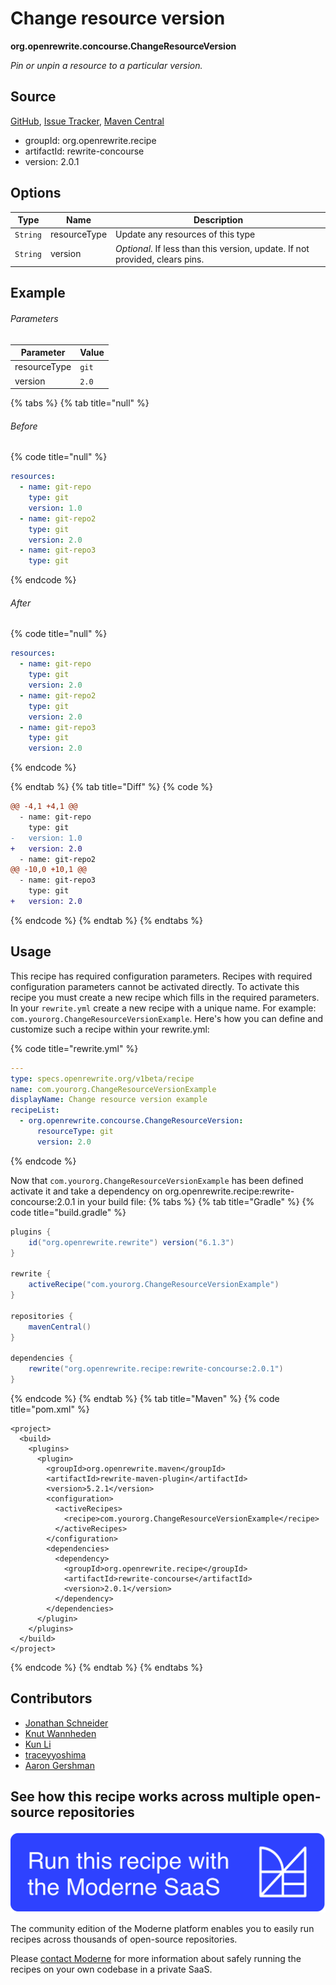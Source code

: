 # Change resource version

**org.openrewrite.concourse.ChangeResourceVersion**

_Pin or unpin a resource to a particular version._

## Source

[GitHub](https://github.com/openrewrite/rewrite-concourse/blob/main/src/main/java/org/openrewrite/concourse/ChangeResourceVersion.java), [Issue Tracker](https://github.com/openrewrite/rewrite-concourse/issues), [Maven Central](https://central.sonatype.com/artifact/org.openrewrite.recipe/rewrite-concourse/2.0.1/jar)

* groupId: org.openrewrite.recipe
* artifactId: rewrite-concourse
* version: 2.0.1

## Options

| Type | Name | Description |
| -- | -- | -- |
| `String` | resourceType | Update any resources of this type |
| `String` | version | *Optional*. If less than this version, update. If not provided, clears pins. |

## Example

###### Parameters
| Parameter | Value |
| -- | -- |
|resourceType|`git`|
|version|`2.0`|


{% tabs %}
{% tab title="null" %}

###### Before
{% code title="null" %}
```yaml
resources:
  - name: git-repo
    type: git
    version: 1.0
  - name: git-repo2
    type: git
    version: 2.0
  - name: git-repo3
    type: git
```
{% endcode %}

###### After
{% code title="null" %}
```yaml
resources:
  - name: git-repo
    type: git
    version: 2.0
  - name: git-repo2
    type: git
    version: 2.0
  - name: git-repo3
    type: git
    version: 2.0
```
{% endcode %}

{% endtab %}
{% tab title="Diff" %}
{% code %}
```diff
@@ -4,1 +4,1 @@
  - name: git-repo
    type: git
-   version: 1.0
+   version: 2.0
  - name: git-repo2
@@ -10,0 +10,1 @@
  - name: git-repo3
    type: git
+   version: 2.0

```
{% endcode %}
{% endtab %}
{% endtabs %}


## Usage

This recipe has required configuration parameters. Recipes with required configuration parameters cannot be activated directly. To activate this recipe you must create a new recipe which fills in the required parameters. In your `rewrite.yml` create a new recipe with a unique name. For example: `com.yourorg.ChangeResourceVersionExample`.
Here's how you can define and customize such a recipe within your rewrite.yml:

{% code title="rewrite.yml" %}
```yaml
---
type: specs.openrewrite.org/v1beta/recipe
name: com.yourorg.ChangeResourceVersionExample
displayName: Change resource version example
recipeList:
  - org.openrewrite.concourse.ChangeResourceVersion:
      resourceType: git
      version: 2.0
```
{% endcode %}

Now that `com.yourorg.ChangeResourceVersionExample` has been defined activate it and take a dependency on org.openrewrite.recipe:rewrite-concourse:2.0.1 in your build file:
{% tabs %}
{% tab title="Gradle" %}
{% code title="build.gradle" %}
```groovy
plugins {
    id("org.openrewrite.rewrite") version("6.1.3")
}

rewrite {
    activeRecipe("com.yourorg.ChangeResourceVersionExample")
}

repositories {
    mavenCentral()
}

dependencies {
    rewrite("org.openrewrite.recipe:rewrite-concourse:2.0.1")
}
```
{% endcode %}
{% endtab %}
{% tab title="Maven" %}
{% code title="pom.xml" %}
```markup
<project>
  <build>
    <plugins>
      <plugin>
        <groupId>org.openrewrite.maven</groupId>
        <artifactId>rewrite-maven-plugin</artifactId>
        <version>5.2.1</version>
        <configuration>
          <activeRecipes>
            <recipe>com.yourorg.ChangeResourceVersionExample</recipe>
          </activeRecipes>
        </configuration>
        <dependencies>
          <dependency>
            <groupId>org.openrewrite.recipe</groupId>
            <artifactId>rewrite-concourse</artifactId>
            <version>2.0.1</version>
          </dependency>
        </dependencies>
      </plugin>
    </plugins>
  </build>
</project>
```
{% endcode %}
{% endtab %}
{% endtabs %}

## Contributors
* [Jonathan Schneider](jkschneider@gmail.com)
* [Knut Wannheden](knut@moderne.io)
* [Kun Li](122563761+kunli2@users.noreply.github.com)
* [traceyyoshima](tracey.yoshima@gmail.com)
* [Aaron Gershman](aegershman@gmail.com)


## See how this recipe works across multiple open-source repositories

[![Moderne Link Image](/.gitbook/assets/ModerneRecipeButton.png)](https://public.moderne.io/recipes/org.openrewrite.concourse.ChangeResourceVersion)

The community edition of the Moderne platform enables you to easily run recipes across thousands of open-source repositories.

Please [contact Moderne](https://moderne.io/product) for more information about safely running the recipes on your own codebase in a private SaaS.
